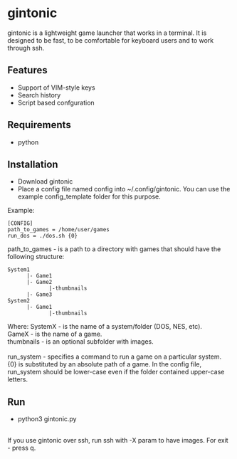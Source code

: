 # gintonic

gintonic is a lightweight game launcher that works in a terminal. It is designed to be fast, to be comfortable for keyboard users and to work through ssh.

## Features

  * Support of VIM-style keys
  * Search history
  * Script based confguration

## Requirements

* python

## Installation

* Download gintonic
* Place a config file named config into ~/.config/gintonic. You can use the example config_template folder for this purpose.

Example:
```
[CONFIG]
path_to_games = /home/user/games
run_dos = ./dos.sh {0}
```
path_to_games - is a path to a directory with games that should have the following structure:
```
System1
      |- Game1
      |- Game2
             |-thumbnails
      |- Game3
System2
      |- Game1
             |-thumbnails
```
Where: 
  SystemX - is the name of a system/folder (DOS, NES, etc).<br>
  GameX - is the name of a game.<br>
  thumbnails - is an optional subfolder with images.<br>
<br>
run_system - specifies a command to run a game on a particular system. {0} is substituted by an absolute path of a game.
In the config file, run_system should be lower-case even if the folder contained upper-case letters.

## Run

* python3 gintonic.py
<br>
If you use gintonic over ssh, run ssh with -X param to have images.
For exit - press q. 

